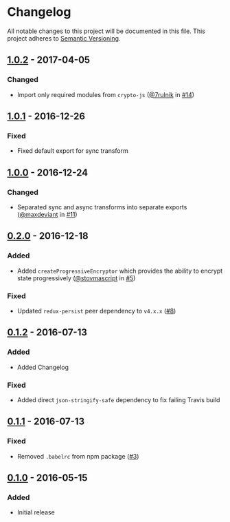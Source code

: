 # Changelog

All notable changes to this project will be documented in this file.
This project adheres to [Semantic Versioning](http://semver.org/).

## [1.0.2] - 2017-04-05
### Changed
- Import only required modules from `crypto-js` ([@7rulnik](https://github.com/7rulnik) in [#14](https://github.com/maxdeviant/redux-persist-transform-encrypt/pull/14))

## [1.0.1] - 2016-12-26
### Fixed
- Fixed default export for sync transform

## [1.0.0] - 2016-12-24
### Changed
- Separated sync and async transforms into separate exports ([@maxdeviant](https://github.com/maxdeviant) in [#11](https://github.com/maxdeviant/redux-persist-transform-encrypt/pull/11))

## [0.2.0] - 2016-12-18
### Added
- Added `createProgressiveEncryptor` which provides the ability to encrypt state progressively ([@stovmascript](https://github.com/stovmascript) in [#5](https://github.com/maxdeviant/redux-persist-transform-encrypt/pull/5))

### Fixed
- Updated `redux-persist` peer dependency to `v4.x.x` ([#8](https://github.com/maxdeviant/redux-persist-transform-encrypt/issues/8))

## [0.1.2] - 2016-07-13
### Added
- Added Changelog

### Fixed
- Added direct `json-stringify-safe` dependency to fix failing Travis build

## [0.1.1] - 2016-07-13
### Fixed
- Removed `.babelrc` from npm package ([#3](https://github.com/maxdeviant/redux-persist-transform-encrypt/issues/3))

## [0.1.0] - 2016-05-15
### Added
- Initial release

[1.0.2]: https://github.com/maxdeviant/redux-persist-transform-encrypt/compare/v1.0.1...v1.0.2
[1.0.1]: https://github.com/maxdeviant/redux-persist-transform-encrypt/compare/v1.0.0...v1.0.1
[1.0.0]: https://github.com/maxdeviant/redux-persist-transform-encrypt/compare/v0.2.0...v1.0.0
[0.2.0]: https://github.com/maxdeviant/redux-persist-transform-encrypt/compare/v0.1.2...v0.2.0
[0.1.2]: https://github.com/maxdeviant/redux-persist-transform-encrypt/compare/v0.1.1...v0.1.2
[0.1.1]: https://github.com/maxdeviant/redux-persist-transform-encrypt/compare/v0.1.0...v0.1.1
[0.1.0]: https://github.com/maxdeviant/redux-persist-transform-encrypt/compare/576d7fc...v0.1.0
